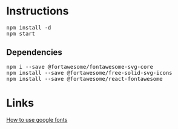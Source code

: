 # Instructions
<pre>
npm install -d
npm start</pre>

## Dependencies
<pre>
npm i --save @fortawesome/fontawesome-svg-core
npm install --save @fortawesome/free-solid-svg-icons
npm install --save @fortawesome/react-fontawesome </pre>



# Links
[How to use google fonts](https://developers.google.com/fonts/docs/css2)


